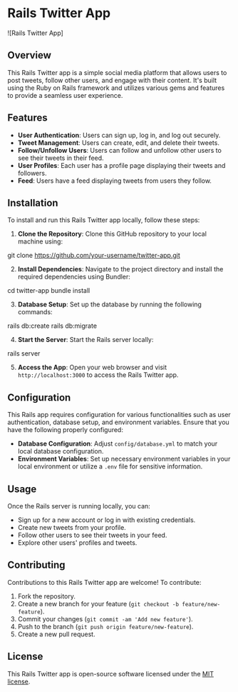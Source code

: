 # Rails Twitter App

![Rails Twitter App]

## Overview

This Rails Twitter app is a simple social media platform that allows users to post tweets, follow other users, and engage with their content. It's built using the Ruby on Rails framework and utilizes various gems and features to provide a seamless user experience.

## Features

- **User Authentication**: Users can sign up, log in, and log out securely.
- **Tweet Management**: Users can create, edit, and delete their tweets.
- **Follow/Unfollow Users**: Users can follow and unfollow other users to see their tweets in their feed.
- **User Profiles**: Each user has a profile page displaying their tweets and followers.
- **Feed**: Users have a feed displaying tweets from users they follow.

## Installation

To install and run this Rails Twitter app locally, follow these steps:

1. **Clone the Repository**: Clone this GitHub repository to your local machine using:

git clone https://github.com/your-username/twitter-app.git



2. **Install Dependencies**: Navigate to the project directory and install the required dependencies using Bundler:

cd twitter-app
bundle install


3. **Database Setup**: Set up the database by running the following commands:

rails db:create
rails db:migrate


4. **Start the Server**: Start the Rails server locally:

rails server


5. **Access the App**: Open your web browser and visit `http://localhost:3000` to access the Rails Twitter app.

## Configuration

This Rails app requires configuration for various functionalities such as user authentication, database setup, and environment variables. Ensure that you have the following properly configured:

- **Database Configuration**: Adjust `config/database.yml` to match your local database configuration.
- **Environment Variables**: Set up necessary environment variables in your local environment or utilize a `.env` file for sensitive information.

## Usage

Once the Rails server is running locally, you can:

- Sign up for a new account or log in with existing credentials.
- Create new tweets from your profile.
- Follow other users to see their tweets in your feed.
- Explore other users' profiles and tweets.

## Contributing

Contributions to this Rails Twitter app are welcome! To contribute:

1. Fork the repository.
2. Create a new branch for your feature (`git checkout -b feature/new-feature`).
3. Commit your changes (`git commit -am 'Add new feature'`).
4. Push to the branch (`git push origin feature/new-feature`).
5. Create a new pull request.

## License

This Rails Twitter app is open-source software licensed under the [MIT license](LICENSE).
